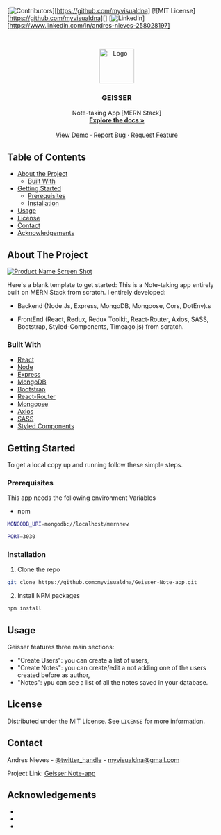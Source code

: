 <!--
*** Thanks for checking out this README Template. If you have a suggestion that would
*** make this better, please fork the repo and create a pull request or simply open
*** an issue with the tag "enhancement".
*** Thanks again! Now go create something AMAZING! :D
***
***
***
*** To avoid retyping too much info. Do a search and replace for the following:
*** github_username, repo_name, twitter_handle, email
-->

<!-- PROJECT SHIELDS -->
<!--
*** I'm using markdown "reference style" links for readability.
*** Reference links are enclosed in brackets [ ] instead of parentheses ( ).
*** See the bottom of this document for the declaration of the reference variables
*** for contributors-url, forks-url, etc. This is an optional, concise syntax you may use.
*** https://www.markdownguide.org/basic-syntax/#reference-style-links
-->

[![Contributors][contributors-shield]][https://github.com/myvisualdna]
[![MIT License][https://github.com/myvisualdna][]
[![LinkedIn][linkedin-shield]][https://www.linkedin.com/in/andres-nieves-258028197]

<!-- PROJECT LOGO -->
<br />
<p align="center">
  <a href="https://github.com/github_username/repo_name">
    <img src="images/logo.png" alt="Logo" width="80" height="80">
  </a>

  <h3 align="center">GEISSER</h3>

  <p align="center">
    Note-taking App [MERN Stack]
    <br />
    <a href="https://github.com/github_username/repo_name"><strong>Explore the docs »</strong></a>
    <br />
    <br />
    <a href="https://github.com/github_username/repo_name">View Demo</a>
    ·
    <a href="https://github.com/github_username/repo_name/issues">Report Bug</a>
    ·
    <a href="https://github.com/github_username/repo_name/issues">Request Feature</a>
  </p>
</p>

<!-- TABLE OF CONTENTS -->

## Table of Contents

- [About the Project](#about-the-project)
  - [Built With](#built-with)
- [Getting Started](#getting-started)
  - [Prerequisites](#prerequisites)
  - [Installation](#installation)
- [Usage](#usage)
- [License](#license)
- [Contact](#contact)
- [Acknowledgements](#acknowledgements)

<!-- ABOUT THE PROJECT -->

## About The Project

[![Product Name Screen Shot][product-screenshot]](https://example.com)

Here's a blank template to get started:
This is a Note-taking app entirely built on MERN Stack from scratch. I entirely developed:

- Backend (Node.Js, Express, MongoDB, Mongoose, Cors, DotEnv).s

- FrontEnd (React, Redux, Redux Toolkit, React-Router, Axios, SASS, Bootstrap, Styled-Components, Timeago.js) from scratch.

### Built With

- [React]()
- [Node]()
- [Express]()
- [MongoDB]()
- [Bootstrap]()
- [React-Router]()
- [Mongoose]()
- [Axios]()
- [SASS]()
- [Styled Components]()

<!-- GETTING STARTED -->

## Getting Started

To get a local copy up and running follow these simple steps.

### Prerequisites

This app needs the following environment Variables

- npm

```sh
MONGODB_URI=mongodb://localhost/mernnew

PORT=3030
```

### Installation

1. Clone the repo

```sh
git clone https://github.com:myvisualdna/Geisser-Note-app.git
```

2. Install NPM packages

```sh
npm install
```

<!-- USAGE EXAMPLES -->

## Usage

Geisser features three main sections:

- "Create Users": you can create a list of users,
- "Create Notes": you can create/edit a not adding one of the users created before as author,
- "Notes": ypu can see a list of all the notes saved in your database.

<!-- LICENSE -->

## License

Distributed under the MIT License. See `LICENSE` for more information.

<!-- CONTACT -->

## Contact

Andres Nieves - [@twitter_handle](https://twitter.com/twitter_handle) - myvisualdna@gmail.com

Project Link: [Geisser Note-app](https://github.com/myvisualdna/Geisser-Note-app)

<!-- ACKNOWLEDGEMENTS -->

## Acknowledgements

- []()
- []()
- []()

<!-- MARKDOWN LINKS & IMAGES -->
<!-- https://www.markdownguide.org/basic-syntax/#reference-style-links -->

[contributors-shield]: https://img.shields.io/github/contributors/github_username/repo.svg?style=flat-square
[contributors-url]: https://github.com/github_username/repo/graphs/contributors
[forks-shield]: https://img.shields.io/github/forks/github_username/repo.svg?style=flat-square
[forks-url]: https://github.com/github_username/repo/network/members
[stars-shield]: https://img.shields.io/github/stars/github_username/repo.svg?style=flat-square
[stars-url]: https://github.com/github_username/repo/stargazers
[issues-shield]: https://img.shields.io/github/issues/github_username/repo.svg?style=flat-square
[issues-url]: https://github.com/github_username/repo/issues
[license-shield]: https://img.shields.io/github/license/github_username/repo.svg?style=flat-square
[license-url]: https://github.com/github_username/repo/blob/master/LICENSE.txt
[linkedin-shield]: https://img.shields.io/badge/-LinkedIn-black.svg?style=flat-square&logo=linkedin&colorB=555
[linkedin-url]: https://linkedin.com/in/github_username
[product-screenshot]: images/screenshot.png
